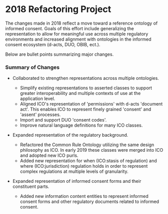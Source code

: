 # 2018 Refactoring Project
The changes made in 2018 reflect a move toward a reference ontology of informed consent. Goals of this effort include generalizing the representation to allow for meaningful use across multiple regulatory environments and increased alignment with ontologies in the informed consent ecosystem (d-acts, DUO, OBIB, ect.).


Below are bullet points summarizing major changes.

### Summary of Changes
- Collaborated to strengthen representations across multiple ontologies.
    - Simplify existing representations to asserted classes to support greater interoperability and multiple contexts of use at the application level.
    - Aligned ICO's representation of 'permissions' with d-acts 'document act'. This enables ICO to represent finely grained 'consent' and 'assent' processes.
    - Import and support DUO 'consent codes'.
    - Improve natural language definitions for many ICO classes.

- Expanded representation of the regulatory background.
    - Refactored the Common Rule Ontology utilizing the same design philosophy as ICO. In early 2019 these classes were merged into ICO and adopted new ICO purls.
    - Added new representation for when (ICO:stasis of regulation) and where (ICO:jurisdiction) regulation holds in order to represent complex regulations at multiple levels of granularity.

- Expanded representation of informed consent forms and their constituent parts.
    - Added new information content entities to represent informed consent forms and other regulatory documents related to informed consent.
